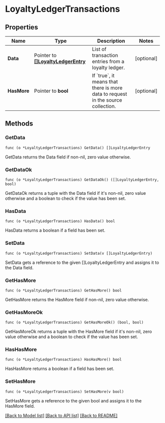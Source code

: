 # LoyaltyLedgerTransactions

## Properties

Name | Type | Description | Notes
------------ | ------------- | ------------- | -------------
**Data** | Pointer to [**[]LoyaltyLedgerEntry**](LoyaltyLedgerEntry.md) | List of transaction entries from a loyalty ledger. | [optional] 
**HasMore** | Pointer to **bool** | If &#x60;true&#x60;, it means that there is more data to request in the source collection. | [optional] 

## Methods

### GetData

`func (o *LoyaltyLedgerTransactions) GetData() []LoyaltyLedgerEntry`

GetData returns the Data field if non-nil, zero value otherwise.

### GetDataOk

`func (o *LoyaltyLedgerTransactions) GetDataOk() ([]LoyaltyLedgerEntry, bool)`

GetDataOk returns a tuple with the Data field if it's non-nil, zero value otherwise
and a boolean to check if the value has been set.

### HasData

`func (o *LoyaltyLedgerTransactions) HasData() bool`

HasData returns a boolean if a field has been set.

### SetData

`func (o *LoyaltyLedgerTransactions) SetData(v []LoyaltyLedgerEntry)`

SetData gets a reference to the given []LoyaltyLedgerEntry and assigns it to the Data field.

### GetHasMore

`func (o *LoyaltyLedgerTransactions) GetHasMore() bool`

GetHasMore returns the HasMore field if non-nil, zero value otherwise.

### GetHasMoreOk

`func (o *LoyaltyLedgerTransactions) GetHasMoreOk() (bool, bool)`

GetHasMoreOk returns a tuple with the HasMore field if it's non-nil, zero value otherwise
and a boolean to check if the value has been set.

### HasHasMore

`func (o *LoyaltyLedgerTransactions) HasHasMore() bool`

HasHasMore returns a boolean if a field has been set.

### SetHasMore

`func (o *LoyaltyLedgerTransactions) SetHasMore(v bool)`

SetHasMore gets a reference to the given bool and assigns it to the HasMore field.


[[Back to Model list]](../README.md#documentation-for-models) [[Back to API list]](../README.md#documentation-for-api-endpoints) [[Back to README]](../README.md)


